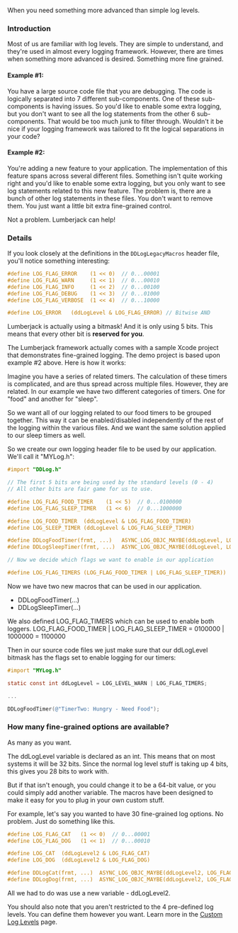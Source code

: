 When you need something more advanced than simple log levels.

### Introduction

Most of us are familiar with log levels. They are simple to understand, and they're used in almost every logging framework. However, there are times when something more advanced is desired. Something more fine grained.

#### Example \#1:

You have a large source code file that you are debugging. The code is logically separated into 7 different sub-components. One of these sub-components is having issues. So you'd like to enable some extra logging, but you don't want to see all the log statements from the other 6 sub-components. That would be too much junk to filter through. Wouldn't it be nice if your logging framework was tailored to fit the logical separations in your code?

#### Example \#2:

You're adding a new feature to your application. The implementation of this feature spans across several different files. Something isn't quite working right and you'd like to enable some extra logging, but you only want to see log statements related to this new feature. The problem is, there are a bunch of other log statements in these files. You don't want to remove them. You just want a little bit extra fine-grained control.

Not a problem. Lumberjack can help!

### Details

If you look closely at the definitions in the `DDLogLegacyMacros` header file, you'll notice something interesting:
```objective-c
#define LOG_FLAG_ERROR    (1 << 0)  // 0...00001
#define LOG_FLAG_WARN     (1 << 1)  // 0...00010
#define LOG_FLAG_INFO     (1 << 2)  // 0...00100
#define LOG_FLAG_DEBUG    (1 << 3)  // 0...01000
#define LOG_FLAG_VERBOSE  (1 << 4)  // 0...10000

#define LOG_ERROR   (ddLogLevel & LOG_FLAG_ERROR) // Bitwise AND
```

Lumberjack is actually using a bitmask! And it is only using 5 bits. This means that every other bit is **reserved for you**.

The Lumberjack framework actually comes with a sample Xcode project that demonstrates fine-grained logging. The demo project is based upon example \#2 above. Here is how it works:

Imagine you have a series of related timers. The calculation of these timers is complicated, and are thus spread across multiple files. However, they are related. In our example we have two different categories of timers. One for "food" and another for "sleep".

So we want all of our logging related to our food timers to be grouped together. This way it can be enabled/disabled independently of the rest of the logging within the various files. And we want the same solution applied to our sleep timers as well.

So we create our own logging header file to be used by our application. We'll call it "MYLog.h":
```objective-c
#import "DDLog.h"

// The first 5 bits are being used by the standard levels (0 - 4) 
// All other bits are fair game for us to use.

#define LOG_FLAG_FOOD_TIMER    (1 << 5)  // 0...0100000
#define LOG_FLAG_SLEEP_TIMER   (1 << 6)  // 0...1000000

#define LOG_FOOD_TIMER  (ddLogLevel & LOG_FLAG_FOOD_TIMER)
#define LOG_SLEEP_TIMER (ddLogLevel & LOG_FLAG_SLEEP_TIMER)

#define DDLogFoodTimer(frmt, ...)   ASYNC_LOG_OBJC_MAYBE(ddLogLevel, LOG_FLAG_FOOD_TIMER,  0, frmt, ##__VA_ARGS__)
#define DDLogSleepTimer(frmt, ...)  ASYNC_LOG_OBJC_MAYBE(ddLogLevel, LOG_FLAG_SLEEP_TIMER, 0, frmt, ##__VA_ARGS__)

// Now we decide which flags we want to enable in our application

#define LOG_FLAG_TIMERS (LOG_FLAG_FOOD_TIMER | LOG_FLAG_SLEEP_TIMER))
```

Now we have two new macros that can be used in our application.
-   DDLogFoodTimer(...)
-   DDLogSleepTimer(...)

We also defined LOG\_FLAG\_TIMERS which can be used to enable both loggers. LOG\_FLAG\_FOOD\_TIMER | LOG\_FLAG\_SLEEP\_TIMER = 0100000 | 1000000 = 1100000

Then in our source code files we just make sure that our ddLogLevel bitmask has the flags set to enable logging for our timers:

```objective-c
#import "MYLog.h"

static const int ddLogLevel = LOG_LEVEL_WARN | LOG_FLAG_TIMERS;

...

DDLogFoodTimer(@"TimerTwo: Hungry - Need Food");
```

### How many fine-grained options are available?

As many as you want.

The ddLogLevel variable is declared as an int. This means that on most systems it will be 32 bits. Since the normal log level stuff is taking up 4 bits, this gives you 28 bits to work with.

But if that isn't enough, you could change it to be a 64-bit value, or you could simply add another variable. The macros have been designed to make it easy for you to plug in your own custom stuff.

For example, let's say you wanted to have 30 fine-grained log options. No problem. Just do something like this.

```objective-c
#define LOG_FLAG_CAT   (1 << 0)  // 0...00001
#define LOG_FLAG_DOG   (1 << 1)  // 0...00010

#define LOG_CAT  (ddLogLevel2 & LOG_FLAG_CAT)
#define LOG_DOG  (ddLogLevel2 & LOG_FLAG_DOG)

#define DDLogCat(frmt, ...)  ASYNC_LOG_OBJC_MAYBE(ddLogLevel2, LOG_FLAG_CAT, 0, frmt, ##__VA_ARGS__)
#define DDLogDog(frmt, ...)  ASYNC_LOG_OBJC_MAYBE(ddLogLevel2, LOG_FLAG_DOG, 0, frmt, ##__VA_ARGS__)
```

All we had to do was use a new variable - ddLogLevel2.

You should also note that you aren't restricted to the 4 pre-defined log levels. You can define them however you want. Learn more in the [Custom Log Levels](CustomLogLevels.md) page.
